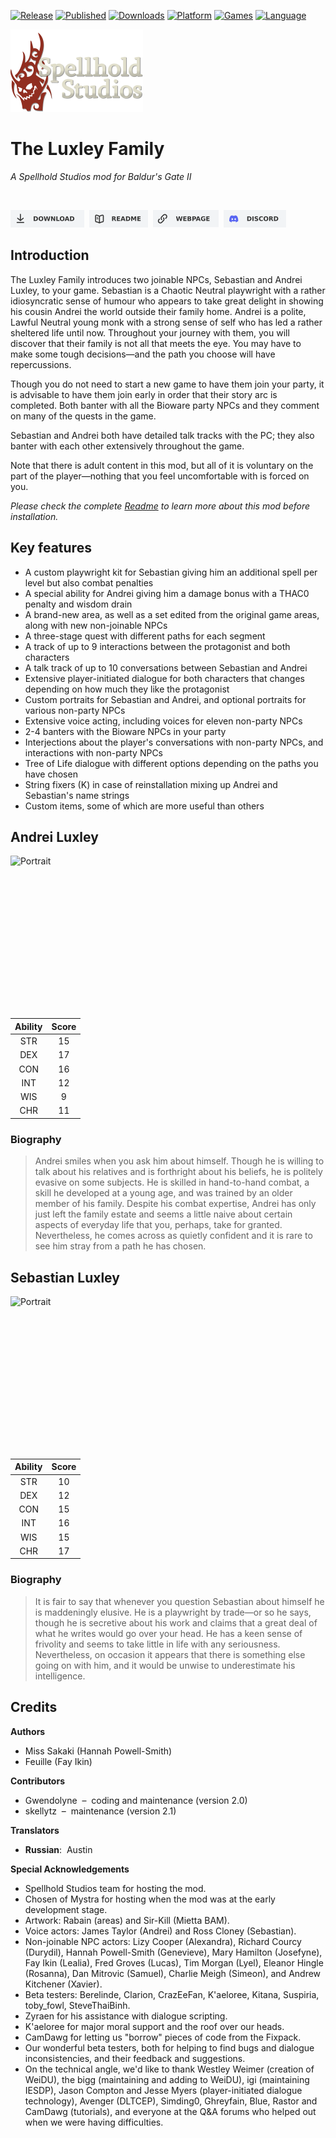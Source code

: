 [![Release](https://img.shields.io/github/v/release/Spellhold-Studios/Luxley-Family?include_prereleases&color=%2392403a)](https://github.com/Spellhold-Studios/Luxley-Family/releases/latest)
[![Published](https://img.shields.io/github/release-date/Spellhold-Studios/Luxley-Family?display_date=published_at&label=published&color=%2392403a)](https://github.com/Spellhold-Studios/Luxley-Family/releases/latest)
[![Downloads](https://img.shields.io/github/downloads/Spellhold-Studios/Luxley-Family/total?color=%2392403a)](https://github.com/Spellhold-Studios/Luxley-Family/releases)
[![Platform](https://img.shields.io/badge/platform-Windows%20%a0%20macOS%20%a0%20Linux%20%a0%20Project%20Infinity-%2392403a)](https://github.com/Spellhold-Studios/Luxley-Family/releases)
[![Games](https://img.shields.io/badge/games-BG2%20%a0%20BGT%20%a0%20BG2%3AEE%20%a0%20EET-%2392403a)](https://github.com/Spellhold-Studios/Luxley-Family/releases)
[![Language](https://img.shields.io/badge/language-en%20%a0%20ru-%2392403a)](https://github.com/Spellhold-Studios/Luxley-Family/releases)

<!--
Badges white space separator: %20%a0%20
Badges ":" (colon) symbol: %3A
Badges "-" (hyphen) symbol: --
Games full list: BG1 BG2 BGT BG%3AEE SoD BG2%3AEE EET IWD1 IWD2 IWD%3AEE PST PST%3AEE
IETF language tags: https://spellhold-studios.github.io/assets/docs/ietf-lang-tags.pdf
Common language tags: en cs de es fr it ja ko pl pt--BR ru zh--CN zh--TW
Why some badges update slowly: https://github.com/pujux/badge-it/issues/78
-->

<picture>
  <source media="(prefers-color-scheme: dark)" srcset="https://raw.githubusercontent.com/Spellhold-Studios/Spellhold-Studios.github.io/main/assets/images/shs-corner-logo.svg" />
  <source media="(prefers-color-scheme: light)" srcset="https://raw.githubusercontent.com/Spellhold-Studios/Spellhold-Studios.github.io/main/assets/images/shs-corner-logo.svg" />
  <img alt="SHS logo" src="https://raw.githubusercontent.com/Spellhold-Studios/Spellhold-Studios.github.io/main/assets/images/shs-corner-logo.svg" width="212" height="132">
</picture>

# The Luxley Family

*A Spellhold Studios mod for Baldur's Gate&nbsp;II*

<br>

[<img alt="Download" src="https://raw.githubusercontent.com/Spellhold-Studios/Spellhold-Studios.github.io/main/assets/buttons/download.svg" height="28">](https://github.com/Spellhold-Studios/Luxley-Family/releases/latest)&nbsp;
[<img alt="Readme" src="https://raw.githubusercontent.com/Spellhold-Studios/Spellhold-Studios.github.io/main/assets/buttons/readme.svg" height="28">](https://spellhold-studios.github.io/readmes/luxley-family/luxleysoa-readme-english.html)&nbsp;
[<img alt="Webpage" src="https://raw.githubusercontent.com/Spellhold-Studios/Spellhold-Studios.github.io/main/assets/buttons/webpage.svg" height="28">](https://spellhold-studios.github.io/)&nbsp;
[<img alt="Discord" src="https://raw.githubusercontent.com/Spellhold-Studios/Spellhold-Studios.github.io/main/assets/buttons/discord-blue.svg" height="28">](https://discord.gg/pE2Njbdb2a)

## Introduction

The Luxley Family introduces two joinable NPCs, Sebastian and Andrei Luxley, to your game. Sebastian is a Chaotic Neutral playwright with a rather idiosyncratic sense of humour who appears to take great delight in showing his cousin Andrei the world outside their family home. Andrei is a polite, Lawful Neutral young monk with a strong sense of self who has led a rather sheltered life until now. Throughout your journey with them, you will discover that their family is not all that meets the eye. You may have to make some tough decisions&mdash;and the path you choose will have repercussions.

Though you do not need to start a new game to have them join your party, it is advisable to have them join early in order that their story arc is completed. Both banter with all the Bioware party NPCs and they comment on many of the quests in the game.

Sebastian and Andrei both have detailed talk tracks with the PC; they also banter with each other extensively throughout the game.

Note that there is adult content in this mod, but all of it is voluntary on the part of the player&mdash;nothing that you feel uncomfortable with is forced on you.

*Please check the complete [Readme](https://spellhold-studios.github.io/readmes/luxley-family/luxleysoa-readme-english.html) to learn more about this mod before installation.*

## Key features

- A custom playwright kit for Sebastian giving him an additional spell per level but also combat penalties
- A special ability for Andrei giving him a damage bonus with a THAC0 penalty and wisdom drain
- A brand-new area, as well as a set edited from the original game areas, along with new non-joinable NPCs
- A three-stage quest with different paths for each segment
- A track of up to 9 interactions between the protagonist and both characters
- A talk track of up to 10 conversations between Sebastian and Andrei
- Extensive player-initiated dialogue for both characters that changes depending on how much they like the protagonist
- Custom portraits for Sebastian and Andrei, and optional portraits for various non-party NPCs
- Extensive voice acting, including voices for eleven non-party NPCs
- 2-4 banters with the Bioware NPCs in your party
- Interjections about the player's conversations with non-party NPCs, and interactions with non-party NPCs
- Tree of Life dialogue with different options depending on the paths you have chosen
- String fixers (K) in case of reinstallation mixing up Andrei and Sebastian's name strings
- Custom items, some of which are more useful than others

## Andrei Luxley

<picture>
  <source media="(prefers-color-scheme: dark)" srcset="https://spellhold-studios.github.io/readmes/luxley-family/images/andrei.jpg" />
  <source media="(prefers-color-scheme: light)" srcset="https://spellhold-studios.github.io/readmes/luxley-family/images/andrei.jpg" />
  <img align="left" alt="Portrait" src="https://spellhold-studios.github.io/readmes/luxley-family/images/andrei.jpg" height="260">
</picture>

|  Ability  | Score |
| :-------: | :---: |
| STR       | 15    |
| DEX       | 17    |
| CON       | 16    |
| INT       | 12    |
| WIS       | 9     |
| CHR       | 11    |

### Biography

> Andrei smiles when you ask him about himself. Though he is willing to talk about his relatives and is forthright about his beliefs, he is politely evasive on some subjects. He is skilled in hand-to-hand combat, a skill he developed at a young age, and was trained by an older member of his family. Despite his combat expertise, Andrei has only just left the family estate and seems a little naive about certain aspects of everyday life that you, perhaps, take for granted. Nevertheless, he comes across as quietly confident and it is rare to see him stray from a path he has chosen.

## Sebastian Luxley

<picture>
  <source media="(prefers-color-scheme: dark)" srcset="https://spellhold-studios.github.io/readmes/luxley-family/images/sebastian.jpg" />
  <source media="(prefers-color-scheme: light)" srcset="https://spellhold-studios.github.io/readmes/luxley-family/images/sebastian.jpg" />
  <img align="left" alt="Portrait" src="https://spellhold-studios.github.io/readmes/luxley-family/images/sebastian.jpg" height="260">
</picture>

|  Ability  | Score |
| :-------: | :---: |
| STR       | 10    |
| DEX       | 12    |
| CON       | 15    |
| INT       | 16    |
| WIS       | 15    |
| CHR       | 17    |

### Biography

> It is fair to say that whenever you question Sebastian about himself he is maddeningly elusive. He is a playwright by trade&mdash;or so he says, though he is secretive about his work and claims that a great deal of what he writes would go over your head. He has a keen sense of frivolity and seems to take little in life with any seriousness. Nevertheless, on occasion it appears that there is something else going on with him, and it would be unwise to underestimate his intelligence.

## Credits

<!-- double space after each credits **Heading** if you don't need lists -->

**Authors**  

- Miss Sakaki (Hannah Powell-Smith)
- Feuille (Fay Ikin)

**Contributors**  

- Gwendolyne &nbsp;&ndash;&nbsp; coding and maintenance (version 2.0)
- skellytz &nbsp;&ndash;&nbsp; maintenance (version 2.1)

**Translators**  

- **Russian**:&nbsp; Austin

**Special Acknowledgements**  

- Spellhold Studios team for hosting the mod.
- Chosen of Mystra for hosting when the mod was at the early development stage.
- Artwork: Rabain (areas) and Sir-Kill (Mietta BAM).
- Voice actors: James Taylor (Andrei) and Ross Cloney (Sebastian).
- Non-joinable NPC actors: Lizy Cooper (Alexandra), Richard Courcy (Durydil), Hannah Powell-Smith (Genevieve), Mary Hamilton (Josefyne), Fay Ikin (Lealia), Fred Groves (Lucas), Tim Morgan (Lyel), Eleanor Hingle (Rosanna), Dan Mitrovic (Samuel), Charlie Meigh (Simeon), and Andrew Kitchener (Xavier).
- Beta testers: Berelinde, Clarion, CrazEeFan, K'aeloree, Kitana, Suspiria, toby_fowl, SteveThaiBinh.
- Zyraen for his assistance with dialogue scripting.
- K'aeloree for major moral support and the roof over our heads.
- CamDawg for letting us "borrow" pieces of code from the Fixpack.
- Our wonderful beta testers, both for helping to find bugs and dialogue inconsistencies, and their feedback and suggestions.
- On the technical angle, we'd like to thank Westley Weimer (creation of WeiDU), the bigg (maintaining and adding to WeiDU), igi (maintaining IESDP), Jason Compton and Jesse Myers (player-initiated dialogue technology), Avenger (DLTCEP), Simding0, Ghreyfain, Blue, Rastor and CamDawg (tutorials), and everyone at the Q&amp;A forums who helped out when we were having difficulties.

